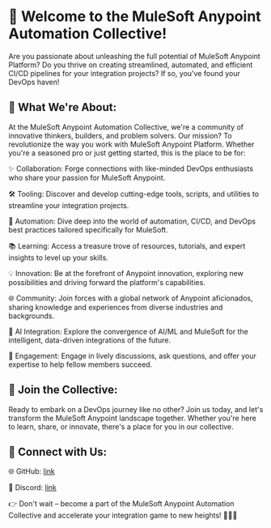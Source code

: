 # 🚀 Welcome to the MuleSoft Anypoint Automation Collective!

Are you passionate about unleashing the full potential of MuleSoft Anypoint Platform? Do you thrive on creating streamlined, automated, and efficient CI/CD pipelines for your integration projects? If so, you've found your DevOps haven!

## 🔧 What We're About:

At the MuleSoft Anypoint Automation Collective, we're a community of innovative thinkers, builders, and problem solvers. Our mission? To revolutionize the way you work with MuleSoft Anypoint Platform. Whether you're a seasoned pro or just getting started, this is the place to be for:

  ✨ Collaboration: Forge connections with like-minded DevOps enthusiasts who share your passion for MuleSoft Anypoint.

  🛠️ Tooling: Discover and develop cutting-edge tools, scripts, and utilities to streamline your integration projects.

  🚤 Automation: Dive deep into the world of automation, CI/CD, and DevOps best practices tailored specifically for MuleSoft.

  📚 Learning: Access a treasure trove of resources, tutorials, and expert insights to level up your skills.

  💡 Innovation: Be at the forefront of Anypoint innovation, exploring new possibilities and driving forward the platform's capabilities.

  🌐 Community: Join forces with a global network of Anypoint aficionados, sharing knowledge and experiences from diverse industries and backgrounds.

  🤖 AI Integration: Explore the convergence of AI/ML and MuleSoft for the intelligent, data-driven integrations of the future.

  💬 Engagement: Engage in lively discussions, ask questions, and offer your expertise to help fellow members succeed.

## 🌟 Join the Collective:

Ready to embark on a DevOps journey like no other? Join us today, and let's transform the MuleSoft Anypoint landscape together. Whether you're here to learn, share, or innovate, there's a place for you in our collective.

## 🔗 Connect with Us:

🌐 GitHub: [link](https://github.com/mulesoft-anypoint)

💬 Discord: [link](https://discord.gg/Y9cmgvmpwV)


👉 Don't wait – become a part of the MuleSoft Anypoint Automation Collective and accelerate your integration game to new heights! 💪🔗🚀
